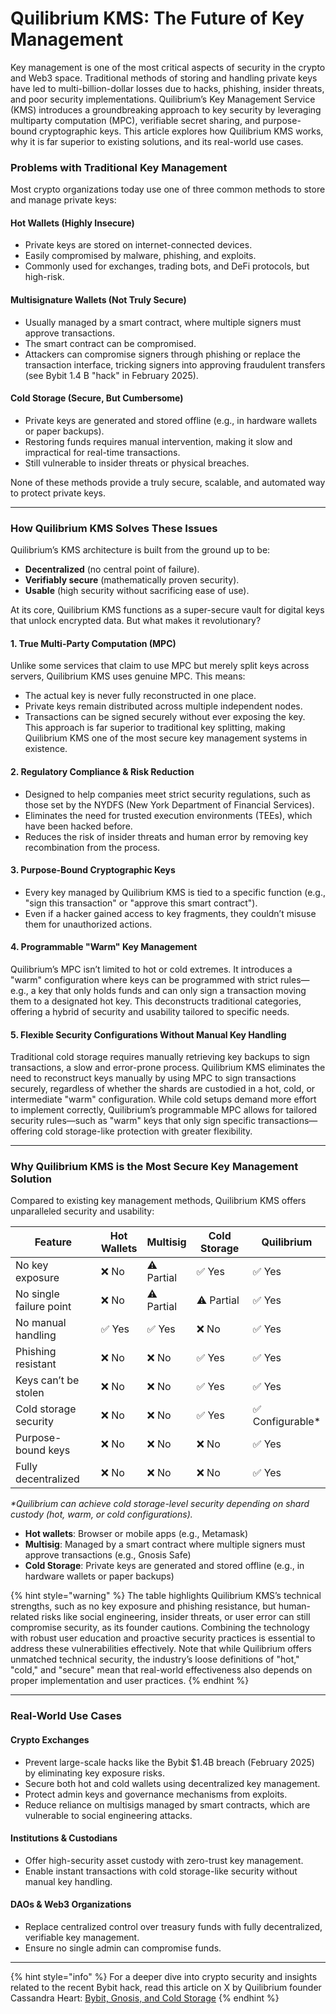 # Quilibrium KMS: The Future of Key Management

Key management is one of the most critical aspects of security in the crypto and Web3 space. Traditional methods of storing and handling private keys have led to multi-billion-dollar losses due to hacks, phishing, insider threats, and poor security implementations. Quilibrium’s Key Management Service (KMS) introduces a groundbreaking approach to key security by leveraging multiparty computation (MPC), verifiable secret sharing, and purpose-bound cryptographic keys. This article explores how Quilibrium KMS works, why it is far superior to existing solutions, and its real-world use cases.

### Problems with Traditional Key Management

Most crypto organizations today use one of three common methods to store and manage private keys:

#### **Hot Wallets (Highly Insecure)**

* Private keys are stored on internet-connected devices.
* Easily compromised by malware, phishing, and exploits.
* Commonly used for exchanges, trading bots, and DeFi protocols, but high-risk.

#### **Multisignature Wallets (Not Truly Secure)**

* Usually managed by a smart contract, where multiple signers must approve transactions.
* The smart contract can be compromised.
* Attackers can compromise signers through phishing or replace the transaction interface, tricking signers into approving fraudulent transfers (see Bybit 1.4 B "hack" in February 2025).

#### **Cold Storage (Secure, But Cumbersome)**

* Private keys are generated and stored offline (e.g., in hardware wallets or paper backups).
* Restoring funds requires manual intervention, making it slow and impractical for real-time transactions.
* Still vulnerable to insider threats or physical breaches.

None of these methods provide a truly secure, scalable, and automated way to protect private keys.

***

### How Quilibrium KMS Solves These Issues

Quilibrium’s KMS architecture is built from the ground up to be:

* **Decentralized** (no central point of failure).
* **Verifiably secure** (mathematically proven security).
* **Usable** (high security without sacrificing ease of use).

At its core, Quilibrium KMS functions as a super-secure vault for digital keys that unlock encrypted data. But what makes it revolutionary?

#### 1. True Multi-Party Computation (MPC)

Unlike some services that claim to use MPC but merely split keys across servers, Quilibrium KMS uses genuine MPC. This means:

* The actual key is never fully reconstructed in one place.
* Private keys remain distributed across multiple independent nodes.
* Transactions can be signed securely without ever exposing the key.\
  This approach is far superior to traditional key splitting, making Quilibrium KMS one of the most secure key management systems in existence.

#### 2. Regulatory Compliance & Risk Reduction

* Designed to help companies meet strict security regulations, such as those set by the NYDFS (New York Department of Financial Services).
* Eliminates the need for trusted execution environments (TEEs), which have been hacked before.
* Reduces the risk of insider threats and human error by removing key recombination from the process.

#### 3. Purpose-Bound Cryptographic Keys

* Every key managed by Quilibrium KMS is tied to a specific function (e.g., "sign this transaction" or "approve this smart contract").
* Even if a hacker gained access to key fragments, they couldn’t misuse them for unauthorized actions.

#### 4. Programmable "Warm" Key Management

Quilibrium’s MPC isn’t limited to hot or cold extremes. It introduces a "warm" configuration where keys can be programmed with strict rules—e.g., a key that only holds funds and can only sign a transaction moving them to a designated hot key. This deconstructs traditional categories, offering a hybrid of security and usability tailored to specific needs.

#### 5. Flexible Security Configurations Without Manual Key Handling

Traditional cold storage requires manually retrieving key backups to sign transactions, a slow and error-prone process. Quilibrium KMS eliminates the need to reconstruct keys manually by using MPC to sign transactions securely, regardless of whether the shards are custodied in a hot, cold, or intermediate "warm" configuration. While cold setups demand more effort to implement correctly, Quilibrium’s programmable MPC allows for tailored security rules—such as "warm" keys that only sign specific transactions—offering cold storage-like protection with greater flexibility.

***

### Why Quilibrium KMS is the Most Secure Key Management Solution

Compared to existing key management methods, Quilibrium KMS offers unparalleled security and usability:

<table><thead><tr><th width="198">Feature</th><th>Hot Wallets</th><th>Multisig</th><th width="130">Cold Storage</th><th>Quilibrium</th></tr></thead><tbody><tr><td>No key exposure</td><td>❌ No</td><td>⚠️ Partial</td><td>✅ Yes</td><td>✅ Yes</td></tr><tr><td>No single failure point</td><td>❌ No</td><td>⚠️ Partial</td><td>⚠️ Partial</td><td>✅ Yes</td></tr><tr><td>No manual handling</td><td>✅ Yes</td><td>✅ Yes</td><td>❌ No</td><td>✅ Yes</td></tr><tr><td>Phishing resistant</td><td>❌ No</td><td>❌ No</td><td>✅ Yes</td><td>✅ Yes</td></tr><tr><td>Keys can’t be stolen</td><td>❌ No</td><td>❌ No</td><td>✅ Yes</td><td>✅ Yes</td></tr><tr><td>Cold storage security</td><td>❌ No</td><td>❌ No</td><td>✅ Yes</td><td>✅ Configurable*</td></tr><tr><td>Purpose-bound keys</td><td>❌ No</td><td>❌ No</td><td>❌ No</td><td>✅ Yes</td></tr><tr><td>Fully decentralized</td><td>❌ No</td><td>❌ No</td><td>❌ No</td><td>✅ Yes</td></tr></tbody></table>

_\*Quilibrium can achieve cold storage-level security depending on shard custody (hot, warm, or cold configurations)._

* **Hot wallets**: Browser or mobile apps (e.g., Metamask)
* **Multisig**: Managed by a smart contract where multiple signers must approve transactions (e.g., Gnosis Safe)
* **Cold Storage**: Private keys are generated and stored offline (e.g., in hardware wallets or paper backups)

{% hint style="warning" %}
The table highlights Quilibrium KMS’s technical strengths, such as no key exposure and phishing resistance, but human-related risks like social engineering, insider threats, or user error can still compromise security, as its founder cautions. Combining the technology with robust user education and proactive security practices is essential to address these vulnerabilities effectively. Note that while Quilibrium offers unmatched technical security, the industry’s loose definitions of "hot," "cold," and "secure" mean that real-world effectiveness also depends on proper implementation and user practices.
{% endhint %}

***

### Real-World Use Cases

#### Crypto Exchanges

* Prevent large-scale hacks like the Bybit $1.4B breach (February 2025) by eliminating key exposure risks.
* Secure both hot and cold wallets using decentralized key management.
* Protect admin keys and governance mechanisms from exploits.
* Reduce reliance on multisigs managed by smart contracts, which are vulnerable to social engineering attacks.

#### Institutions & Custodians

* Offer high-security asset custody with zero-trust key management.
* Enable instant transactions with cold storage-like security without manual key handling.

#### DAOs & Web3 Organizations

* Replace centralized control over treasury funds with fully decentralized, verifiable key management.
* Ensure no single admin can compromise funds.

***

{% hint style="info" %}
For a deeper dive into crypto security and insights related to the recent Bybit hack, read this article on X by Quilibrium founder Cassandra Heart: [Bybit, Gnosis, and Cold Storage](https://x.com/cass_on_mars/status/1894915387805884565)
{% endhint %}
